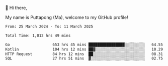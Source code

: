 👋 Hi there,

My name is Puttapong (Ma), welcome to my GitHub profile!

<!--START_SECTION:waka-->

```txt
From: 25 March 2024 - To: 11 March 2025

Total Time: 1,012 hrs 49 mins

Go                   653 hrs 45 mins ████████████████░░░░░░░░░   64.55 %
Kotlin               104 hrs 12 mins ██▓░░░░░░░░░░░░░░░░░░░░░░   10.29 %
HTTP Request         84 hrs 12 mins  ██░░░░░░░░░░░░░░░░░░░░░░░   08.31 %
SQL                  27 hrs 51 mins  ▓░░░░░░░░░░░░░░░░░░░░░░░░   02.75 %
```

<!--END_SECTION:waka-->
